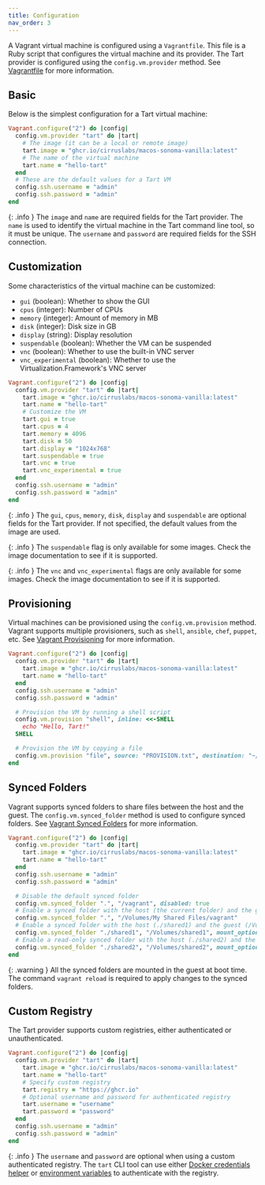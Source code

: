 ```yaml
---
title: Configuration
nav_order: 3
---
```


A Vagrant virtual machine is configured using a `Vagrantfile`.
This file is a Ruby script that configures the virtual machine and its provider.
The Tart provider is configured using the `config.vm.provider` method.
See [Vagrantfile](https://developer.hashicorp.com/vagrant/docs/vagrantfile) for more information.

## Basic

Below is the simplest configuration for a Tart virtual machine:

```ruby
Vagrant.configure("2") do |config|
  config.vm.provider "tart" do |tart|
    # The image (it can be a local or remote image)
    tart.image = "ghcr.io/cirruslabs/macos-sonoma-vanilla:latest"
    # The name of the virtual machine
    tart.name = "hello-tart"
  end
  # These are the default values for a Tart VM
  config.ssh.username = "admin"
  config.ssh.password = "admin"
end
```

{: .info }
The `image` and `name` are required fields for the Tart provider.
The `name` is used to identify the virtual machine in the Tart command line tool, so it must be unique.
The `username` and `password` are required fields for the SSH connection.

## Customization

Some characteristics of the virtual machine can be customized:
- `gui` (boolean): Whether to show the GUI
- `cpus` (integer): Number of CPUs
- `memory` (integer): Amount of memory in MB
- `disk` (integer): Disk size in GB
- `display` (string): Display resolution
- `suspendable` (boolean): Whether the VM can be suspended
- `vnc` (boolean): Whether to use the built-in VNC server
- `vnc_experimental` (boolean): Whether to use the Virtualization.Framework's VNC server

```ruby
Vagrant.configure("2") do |config|
  config.vm.provider "tart" do |tart|
    tart.image = "ghcr.io/cirruslabs/macos-sonoma-vanilla:latest"
    tart.name = "hello-tart"
    # Customize the VM
    tart.gui = true
    tart.cpus = 4
    tart.memory = 4096
    tart.disk = 50
    tart.display = "1024x768"
    tart.suspendable = true
    tart.vnc = true
    tart.vnc_experimental = true
  end
  config.ssh.username = "admin"
  config.ssh.password = "admin"
end
```

{: .info }
The `gui`, `cpus`, `memory`, `disk`, `display` and `suspendable` are optional fields for the Tart provider.
If not specified, the default values from the image are used.

{: .info }
The `suspendable` flag is only available for some images.
Check the image documentation to see if it is supported.

{: .info }
The `vnc` and `vnc_experimental` flags are only available for some images.
Check the image documentation to see if it is supported.

## Provisioning

Virtual machines can be provisioned using the `config.vm.provision` method.
Vagrant supports multiple provisioners, such as `shell`, `ansible`, `chef`, `puppet`, etc.
See [Vagrant Provisioning](https://www.vagrantup.com/docs/provisioning) for more information.

```ruby
Vagrant.configure("2") do |config|
  config.vm.provider "tart" do |tart|
    tart.image = "ghcr.io/cirruslabs/macos-sonoma-vanilla:latest"
    tart.name = "hello-tart"
  end
  config.ssh.username = "admin"
  config.ssh.password = "admin"

  # Provision the VM by running a shell script
  config.vm.provision "shell", inline: <<-SHELL
    echo "Hello, Tart!"
  SHELL

  # Provision the VM by copying a file
  config.vm.provision "file", source: "PROVISION.txt", destination: "~/"
end
```

## Synced Folders

Vagrant supports synced folders to share files between the host and the guest.
The `config.vm.synced_folder` method is used to configure synced folders.
See [Vagrant Synced Folders](https://www.vagrantup.com/docs/synced-folders) for more information.

```ruby
Vagrant.configure("2") do |config|
  config.vm.provider "tart" do |tart|
    tart.image = "ghcr.io/cirruslabs/macos-sonoma-vanilla:latest"
    tart.name = "hello-tart"
  end
  config.ssh.username = "admin"
  config.ssh.password = "admin"

  # Disable the default synced folder
  config.vm.synced_folder ".", "/vagrant", disabled: true
  # Enable a synced folder with the host (the current folder) and the guest (/Volumes/shared/vagrant)
  config.vm.synced_folder ".", "/Volumes/My Shared Files/vagrant"
  # Enable a synced folder with the host (./shared1) and the guest (/Volumes/shared1)
  config.vm.synced_folder "./shared1", "/Volumes/shared1", mount_options: ["tag=shared1"]
  # Enable a read-only synced folder with the host (./shared2) and the guest (/Volumes/shared2)
  config.vm.synced_folder "./shared2", "/Volumes/shared2", mount_options: ["mode=ro", "tag=shared2"]
end
```

{: .warning }
All the synced folders are mounted in the guest at boot time.
The command `vagrant reload` is required to apply changes to the synced folders.

## Custom Registry

The Tart provider supports custom registries, either authenticated or unauthenticated.

```ruby
Vagrant.configure("2") do |config|
  config.vm.provider "tart" do |tart|
    tart.image = "ghcr.io/cirruslabs/macos-sonoma-vanilla:latest"
    tart.name = "hello-tart"
    # Specify custom registry
    tart.registry = "https://ghcr.io"
    # Optional username and password for authenticated registry
    tart.username = "username"
    tart.password = "password"
  end
  config.ssh.username = "admin"
  config.ssh.password = "admin"
end
```

{: .info }
The `username` and `password` are optional when using a custom authenticated registry.
The `tart` CLI tool can use either [Docker credentials helper](https://docs.docker.com/engine/reference/commandline/login/#credential-helpers) or [environment variables](https://tart.run/integrations/vm-management/#working-with-a-remote-oci-container-registry) to authenticate with the registry.
